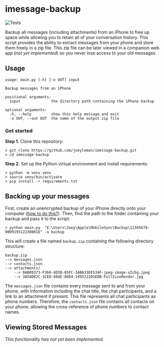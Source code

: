 # imessage-backup
![Tests](https://github.com/joeylemon/imessage-backup/workflows/Tests/badge.svg)

Backup all messages (including attachments) from an iPhone to free up space while allowing you to retain all of your conversation history. This script provides the ability to extract messages from your phone and store them freely in a zip file. This zip file can be later viewed in a companion web app (_not yet implemented_) so you never lose access to your old messages.

## Usage

```
usage: main.py [-h] [-o OUT] input

Backup messages from an iPhone

positional arguments:
  input              the directory path containing the iPhone backup

optional arguments:
  -h, --help         show this help message and exit
  -o OUT, --out OUT  the name of the output zip file
```

### Get started

**Step 1.** Clone this repository:
```
> git clone https://github.com/joeylemon/imessage-backup.git
> cd imessage-backup
```

**Step 2.** Set up the Python virtual environment and install requirements:
```
> python -m venv venv
> source venv/bin/activate
> pip install -r requirements.txt
```

## Backing up your messages
First, create an unencrypted backup of your iPhone directly onto your computer ([how to do this?](https://support.apple.com/guide/iphone/back-up-iphone-iph3ecf67d29/ios)). Then, find the path to the folder containing your backup and pass it to the script:
```
> python main.py  "E:\Users\Joey\Apple\MobileSync\Backup\12345678-000919512230001E" -o backup
```

This will create a file named `backup.zip` containing the following directory structure:
```
backup.zip
--> messages.json
--> contacts.json
--> attachments/
    --> 0AB09373-F366-4D3B-85FC-1ABA33EE534F-jpeg-image-xIcbg.jpeg
    --> 3A5AD82C-1CE0-404E-86D4-149522201EDB-FullSizeRender.jpg
```

The `messages.json` file contains every message sent to and from your phone, with information including the chat title, the chat participants, and a link to an attachment if present. This file represents all chat participants as phone numbers. Therefore, the `contacts.json` file contains all contacts on your phone, allowing the cross-reference of phone numbers to contact names.

## Viewing Stored Messages
_This functionality has not yet been implemented._
